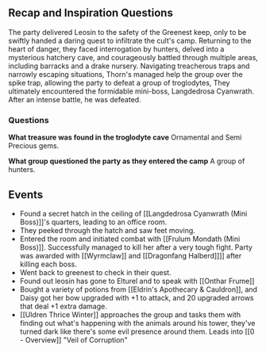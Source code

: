 ## Recap and Inspiration Questions

The party  delivered Leosin to the safety of the Greenest keep, only to be swiftly handed a daring quest to infiltrate the cult's camp. Returning to the heart of danger, they faced interrogation by hunters, delved into a mysterious hatchery cave, and courageously battled through multiple areas, including barracks and a drake nursery. Navigating treacherous traps and narrowly escaping   situations, Thorn's managed help the group over the spike trap, allowing the party to defeat a group of troglodytes, They ultimately encountered the formidable mini-boss, Langdedrosa Cyanwrath. After an intense battle, he was defeated.

### Questions

**What treasure was found in the troglodyte cave**
Ornamental and Semi Precious gems. 

**What group questioned the party as they entered the camp**
A group of hunters.
## Events

- Found a secret hatch in the ceiling of [[Langdedrosa Cyanwrath (Mini Boss)]]'s quarters, leading to an office room. 
- They peeked through the hatch and saw feet moving. 
- Entered the room and initiated combat with [[Frulum Mondath (Mini Boss)]]. Successfully managed to kill her after a very tough fight. Party was awarded with [[Wyrmclaw]] and [[Dragonfang Halberd]]]] after killing each boss.
- Went back to greenest to check in their quest.
- Found out leosin has gone to Elturel and to speak with [[Onthar Frume]]
- Bought a variety of potions from [[Eldrin's Apothecary & Cauldron]], and Daisy got her bow upgraded with +1 to attack, and 20 upgraded arrows that deal +1 extra damage.
- [[Uldren Thrice Winter]] approaches the group and tasks them with finding out what's happening with the animals around his tower, they've turned dark like there's some evil presence around them. Leads into [[0 - Overview]] "Veil of Corruption"